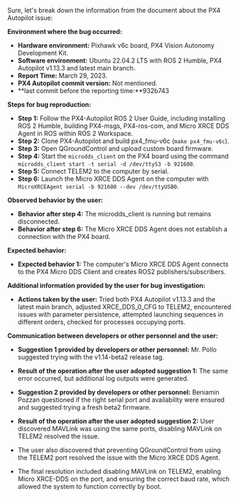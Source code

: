 Sure, let's break down the information from the document about the PX4 Autopilot issue:

**Environment where the bug occurred:**

- **Hardware environment:** Pixhawk v6c board, PX4 Vision Autonomy Development Kit.
- **Software environment:** Ubuntu 22.04.2 LTS with ROS 2 Humble, PX4 Autopilot v1.13.3 and latest main branch.
- **Report Time:** March 29, 2023.
- **PX4 Autopilot commit version:** Not mentioned.
- **last commit before the reporting time:**932b743

**Steps for bug reproduction:**

- **Step 1:** Follow the PX4-Autopilot ROS 2 User Guide, including installing ROS 2 Humble, building PX4-msgs, PX4-ros-com, and Micro XRCE DDS Agent in ROS within ROS 2 Workspace.
- **Step 2:** Clone PX4-Autopilot and build px4_fmu-v6c (`make px4_fmu-v6c`).
- **Step 3:** Open QGroundControl and upload custom board firmware.
- **Step 4:** Start the `microdds_client` on the PX4 board using the command `microdds_client start -t serial -d /dev/ttyS3 -b 921600`.
- **Step 5:** Connect TELEM2 to the computer by serial.
- **Step 6:** Launch the Micro XRCE DDS Agent on the computer with `MicroXRCEAgent serial -b 921600 --dev /dev/ttyUSB0`.

**Observed behavior by the user:**

- **Behavior after step 4:** The microdds_client is running but remains disconnected.
- **Behavior after step 6:** The Micro XRCE DDS Agent does not establish a connection with the PX4 board.

**Expected behavior:**

- **Expected behavior 1:** The computer's Micro XRCE DDS Agent connects to the PX4 Micro DDS Client and creates ROS2 publishers/subscribers.

**Additional information provided by the user for bug investigation:**

- **Actions taken by the user:** Tried both PX4 Autopilot v1.13.3 and the latest main branch, adjusted XRCE_DDS_0_CFG to TELEM2, encountered issues with parameter persistence, attempted launching sequences in different orders, checked for processes occupying ports.

**Communication between developers or other personnel and the user:**

- **Suggestion 1 provided by developers or other personnel:** Mr. Pollo suggested trying with the v1.14-beta2 release tag.
- **Result of the operation after the user adopted suggestion 1:** The same error occurred, but additional log outputs were generated.
- **Suggestion 2 provided by developers or other personnel:** Beniamin Pozzan questioned if the right serial port and availability were ensured and suggested trying a fresh beta2 firmware.
- **Result of the operation after the user adopted suggestion 2:** User discovered MAVLink was using the same ports, disabling MAVLink on TELEM2 resolved the issue.

- The user also discovered that preventing QGroundControl from using the TELEM2 port resolved the issue with the Micro XRCE DDS Agent.
- The final resolution included disabling MAVLink on TELEM2, enabling Micro XRCE-DDS on the port, and ensuring the correct baud rate, which allowed the system to function correctly by boot.
